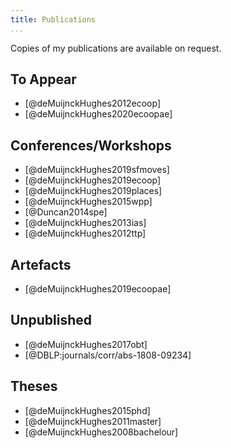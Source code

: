 ```yaml
---
title: Publications
...
```


Copies of my publications are available on request.

## To Appear

+ [@deMuijnckHughes2012ecoop]
+ [@deMuijnckHughes2020ecoopae]

## Conferences/Workshops

+ [@deMuijnckHughes2019sfmoves]
+ [@deMuijnckHughes2019ecoop]
+ [@deMuijnckHughes2019places]
+ [@deMuijnckHughes2015wpp]
+ [@Duncan2014spe]
+ [@deMuijnckHughes2013ias]
+ [@deMuijnckHughes2012ttp]

## Artefacts

+ [@deMuijnckHughes2019ecoopae]

## Unpublished

+ [@deMuijnckHughes2017obt]
+ [@DBLP:journals/corr/abs-1808-09234]

## Theses

+ [@deMuijnckHughes2015phd]
+ [@deMuijnckHughes2011master]
+ [@deMuijnckHughes2008bachelour]
